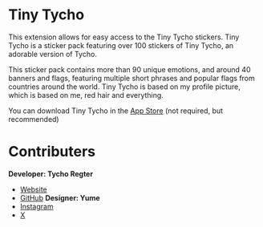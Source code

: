 # Tiny Tycho

This extension allows for easy access to the Tiny Tycho stickers. Tiny Tycho is a sticker pack featuring over 100 stickers of Tiny Tycho, an adorable version of Tycho.

This sticker pack contains more than 90 unique emotions, and around 40 banners and flags, featuring multiple short phrases and popular flags from countries around the world. Tiny Tycho is based on my profile picture, which is based on me, red hair and everything.

You can download Tiny Tycho in the [App Store](https://apps.apple.com/us/app/tiny-tycho/id6648792366) (not required, but recommended)

# Contributers
**Developer: Tycho Regter**
- [Website](https://orangebyte.io/)
- [GitHub](https://github.com/tychoregter)
**Designer: Yume**
- [Instagram](https://www.instagram.com/yume_drawing0/)
- [X](https://x.com/Yume_drawing0)
